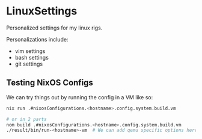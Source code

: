 # LinuxSettings

Personalized settings for my linux rigs.

Personalizations include:

- vim settings
- bash settings
- git settings

## Testing NixOS Configs
We can try things out by running the config in a VM like so:

```bash
nix run .#nixosConfigurations.<hostname>.config.system.build.vm

# or in 2 parts
nom build .#nixosConfigurations.<hostname>.config.system.build.vm
./result/bin/run-<hostname>-vm  # We can add qemu specific options here
```
